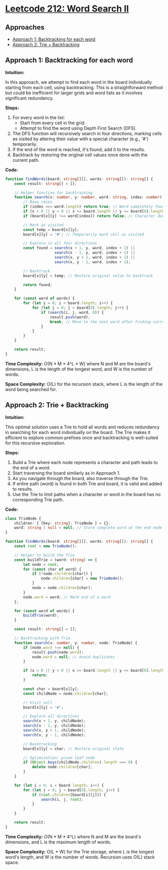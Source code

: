 # [Leetcode 212: Word Search II](https://leetcode.com/problems/word-search-ii/)

## Approaches
- [Approach 1: Backtracking for each word](#approach-1-backtracking-for-each-word)
- [Approach 2: Trie + Backtracking](#approach-2-trie--backtracking)

## Approach 1: Backtracking for each word

**Intuition:**

In this approach, we attempt to find each word in the board individually starting from each cell, using backtracking. This is a straightforward method but could be inefficient for larger grids and word lists as it involves significant redundancy.

**Steps:**

1. For every word in the list:
   - Start from every cell in the grid.
   - Attempt to find the word using Depth First Search (DFS).
2. The DFS function will recursively search in four directions, marking cells as visited by altering their value with a special character (e.g., '#') temporarily.
3. If the end of the word is reached, it's found, add it to the results.
4. Backtrack by restoring the original cell values once done with the current path.

**Code:**

```typescript
function findWords(board: string[][], words: string[]): string[] {
    const result: string[] = [];

    // Helper function for backtracking
    function search(x: number, y: number, word: string, index: number): boolean {
        // Base cases
        if (index === word.length) return true; // Word completely found
        if (x < 0 || y < 0 || x >= board.length || y >= board[0].length) return false; // Out of bounds
        if (board[x][y] !== word[index]) return false; // Character does not match

        // Mark as visited
        const temp = board[x][y];
        board[x][y] = '#'; // Temporarily mark cell as visited

        // Explore in all four directions
        const found = search(x + 1, y, word, index + 1) ||
                      search(x - 1, y, word, index + 1) ||
                      search(x, y + 1, word, index + 1) ||
                      search(x, y - 1, word, index + 1);

        // Backtrack
        board[x][y] = temp; // Restore original value to backtrack

        return found;
    }

    for (const word of words) {
        for (let i = 0; i < board.length; i++) {
            for (let j = 0; j < board[0].length; j++) {
                if (search(i, j, word, 0)) {
                    result.push(word);
                    break; // Move to the next word after finding current
                }
            }
        }
    }

    return result;
}
```

**Time Complexity:** O(N * M * 4^L * W) where N and M are the board's dimensions, L is the length of the longest word, and W is the number of words.

**Space Complexity:** O(L) for the recursion stack, where L is the length of the word being searched for.

## Approach 2: Trie + Backtracking

**Intuition:**

This optimal solution uses a Trie to hold all words and reduces redundancy in searching for each word individually on the board. The Trie makes it efficient to explore common prefixes once and backtracking is well-suited for this recursive exploration.

**Steps:**

1. Build a Trie where each node represents a character and path leads to the end of a word.
2. Start traversing the board similarly as in Approach 1.
3. As you navigate through the board, also traverse through the Trie.
4. If entire path (word) is found in both Trie and board, it is valid and added to results.
5. Use the Trie to limit paths when a character or word in the board has no corresponding Trie path.

**Code:**

```typescript
class TrieNode {
    children: { [key: string]: TrieNode } = {};
    word: string | null = null; // Store complete word at the end node
}

function findWords(board: string[][], words: string[]): string[] {
    const root = new TrieNode();

    // Helper to build the Trie
    const buildTrie = (word: string) => {
        let node = root;
        for (const char of word) {
            if (!node.children[char]) {
                node.children[char] = new TrieNode();
            }
            node = node.children[char];
        }
        node.word = word; // Mark end of a word
    };

    for (const word of words) {
        buildTrie(word);
    }

    const result: string[] = [];

    // Backtracking with Trie
    function search(x: number, y: number, node: TrieNode) {
        if (node.word !== null) {
            result.push(node.word);
            node.word = null; // Avoid duplicates
        }

        if (x < 0 || y < 0 || x >= board.length || y >= board[0].length || !node.children[board[x][y]]) {
            return;
        }

        const char = board[x][y];
        const childNode = node.children[char];

        // Visit cell
        board[x][y] = '#';

        // Explore all directions
        search(x + 1, y, childNode);
        search(x - 1, y, childNode);
        search(x, y + 1, childNode);
        search(x, y - 1, childNode);

        // Backtracking
        board[x][y] = char; // Restore original state

        // Optimization: prune leaf node
        if (Object.keys(childNode.children).length === 0) {
            delete node.children[char];
        }
    }

    for (let i = 0; i < board.length; i++) {
        for (let j = 0; j < board[0].length; j++) {
            if (root.children[board[i][j]]) {
                search(i, j, root);
            }
        }
    }

    return result;
}
```

**Time Complexity:** O(N * M * 4^L) where N and M are the board's dimensions, and L is the maximum length of words.

**Space Complexity:** O(L * W) for the Trie storage, where L is the longest word's length, and W is the number of words. Recursion uses O(L) stack space.


